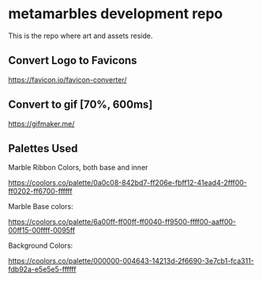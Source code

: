 # metamarbles development repo

This is the repo where art and assets reside.

## Convert Logo to Favicons

https://favicon.io/favicon-converter/

## Convert to gif [70%, 600ms]

https://gifmaker.me/



## Palettes Used

Marble Ribbon Colors, both base and inner

https://coolors.co/palette/0a0c08-842bd7-ff206e-fbff12-41ead4-2fff00-ff0202-ff6700-ffffff


Marble Base colors:

https://coolors.co/palette/6a00ff-ff00ff-ff0040-ff9500-ffff00-aaff00-00ff15-00ffff-0095ff


Background Colors:

https://coolors.co/palette/000000-004643-14213d-2f6690-3e7cb1-fca311-fdb92a-e5e5e5-ffffff




